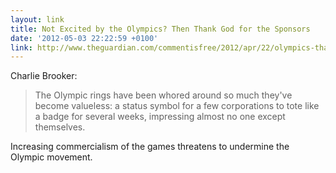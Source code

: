 ```yaml
---
layout: link
title: Not Excited by the Olympics? Then Thank God for the Sponsors
date: '2012-05-03 22:22:59 +0100'
link: http://www.theguardian.com/commentisfree/2012/apr/22/olympics-thank-god-for-sponsors
---
```

Charlie Brooker:

> The Olympic rings have been whored around so much they've become valueless: a status symbol for a few corporations to tote like a badge for several weeks, impressing almost no one except themselves.

Increasing commercialism of the games threatens to undermine the Olympic movement.